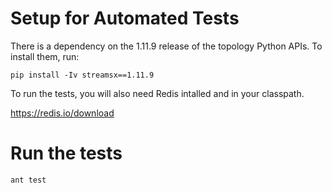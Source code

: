 # Setup for Automated Tests

There is a dependency on the 1.11.9 release of the topology Python APIs. To install them, run: 

```
pip install -Iv streamsx==1.11.9
```

To run the tests, you will also need Redis intalled and in your classpath. 

https://redis.io/download

# Run the tests
```
ant test
```
